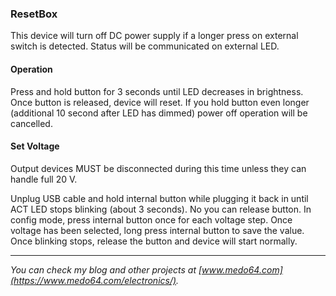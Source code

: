 ### ResetBox

This device will turn off DC power supply if a longer press on external switch
is detected. Status will be communicated on external LED.


#### Operation

Press and hold button for 3 seconds until LED decreases in brightness. Once
button is released, device will reset. If you hold button even longer (additional
10 second after LED has dimmed) power off operation will be cancelled.


#### Set Voltage

Output devices MUST be disconnected during this time unless they can handle
full 20 V.

Unplug USB cable and hold internal button while plugging it back in until ACT
LED stops blinking (about 3 seconds). No you can release button. In config mode,
press internal button once for each voltage step. Once voltage has been
selected, long press internal button to save the value. Once blinking stops,
release the button and device will start normally.

---

*You can check my blog and other projects at [www.medo64.com](https://www.medo64.com/electronics/).*
